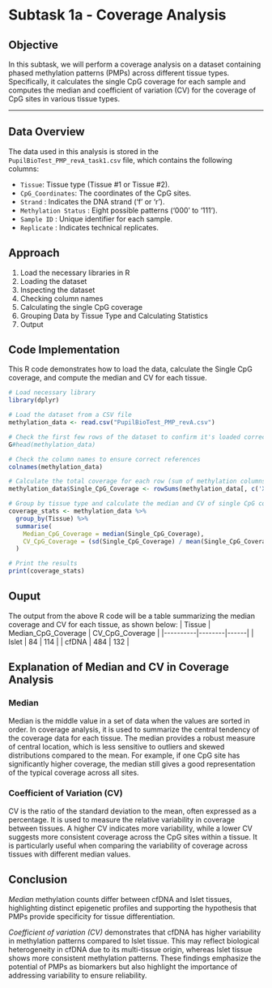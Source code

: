 # Subtask 1a - Coverage Analysis

## Objective

In this subtask, we will perform a coverage analysis on a dataset containing phased methylation patterns (PMPs) across different tissue types. Specifically, it calculates the single CpG coverage for each sample and computes the median and coefficient of variation (CV) for the coverage of CpG sites in various tissue types.



---

## Data Overview

The data used in this analysis is stored in the `PupilBioTest_PMP_revA_task1.csv` file, which contains the following columns:

- `Tissue`: Tissue type (Tissue #1 or Tissue #2).
- `CpG_Coordinates`: The coordinates of the CpG sites.
- `Strand` : Indicates the DNA strand (‘f’ or ‘r’).
- `Methylation Status` : Eight possible patterns (‘000’ to ‘111’).
- `Sample ID` : Unique identifier for each sample.
- `Replicate` : Indicates technical replicates. 

## Approach
1. Load the necessary libraries in R
2. Loading the dataset
3. Inspecting the dataset
4. Checking column names
5. Calculating the single CpG coverage
6. Grouping Data by Tissue Type and Calculating Statistics
7. Output


## Code Implementation

This R code demonstrates how to load the data, calculate the Single CpG coverage, and compute the median and CV for each tissue.

```r
# Load necessary library
library(dplyr)

# Load the dataset from a CSV file
methylation_data <- read.csv("PupilBioTest_PMP_revA.csv")

# Check the first few rows of the dataset to confirm it's loaded correctly
G#head(methylation_data)

# Check the column names to ensure correct references
colnames(methylation_data)

# Calculate the total coverage for each row (sum of methylation columns)
methylation_data$Single_CpG_Coverage <- rowSums(methylation_data[, c('X.000', 'X.001', 'X.010', 'X.011', 'X.100', 'X.101', 'X.110', 'X.111')])

# Group by tissue type and calculate the median and CV of single CpG coverage
coverage_stats <- methylation_data %>%
  group_by(Tissue) %>%
  summarise(
    Median_CpG_Coverage = median(Single_CpG_Coverage),
    CV_CpG_Coverage = (sd(Single_CpG_Coverage) / mean(Single_CpG_Coverage)) * 100
  )

# Print the results
print(coverage_stats)

```

## Ouput

The output from the above R code will be a table summarizing the median coverage and CV for each tissue, as shown below:
| Tissue   | Median_CpG_Coverage | CV_CpG_Coverage   |
|----------|--------|------|
| Islet    | 84    | 114 |
| cfDNA    | 484   | 132 |
 
## Explanation of Median and CV in Coverage Analysis
### Median
Median is the middle value in a set of data when the values are sorted in order. In coverage analysis, it is used to summarize the central tendency of the coverage data for each tissue. The median provides a robust measure of central location, which is less sensitive to outliers and skewed distributions compared to the mean. For example, if one CpG site has significantly higher coverage, the median still gives a good representation of the typical coverage across all sites.

### Coefficient of Variation (CV)
CV is the ratio of the standard deviation to the mean, often expressed as a percentage. It is used to measure the relative variability in coverage between tissues. A higher CV indicates more variability, while a lower CV suggests more consistent coverage across the CpG sites within a tissue. It is particularly useful when comparing the variability of coverage across tissues with different median values.

## Conclusion
*Median* methylation counts differ between cfDNA and Islet tissues, highlighting distinct epigenetic profiles and supporting the hypothesis that PMPs provide specificity for tissue differentiation.

*Coefficient of variation (CV)* demonstrates that cfDNA has higher variability in methylation patterns compared to Islet tissue. This may reflect biological heterogeneity in cfDNA due to its multi-tissue origin, whereas Islet tissue shows more consistent methylation patterns.
These findings emphasize the potential of PMPs as biomarkers but also highlight the importance of addressing variability to ensure reliability.
